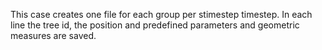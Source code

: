 

This case creates one file for each group per stimestep timestep. In each line the tree id, the position and predefined parameters and geometric measures are saved.

